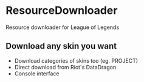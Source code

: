 # ResourceDownloader
Resource downloader for League of Legends

## Download any skin you want
 - Download categories of skins too (eg. PROJECT)
 - Direct download from Riot's DataDragon
 - Console interface
